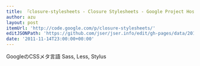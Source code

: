 ```yaml
---
title: 『closure-stylesheets - Closure Stylesheets - Google Project Hosting』
author: azu
layout: post
itemUrl: 'http://code.google.com/p/closure-stylesheets/'
editJSONPath: 'https://github.com/jser/jser.info/edit/gh-pages/data/2011/11/index.json'
date: '2011-11-14T23:00:00+00:00'
---
```

GoogleのCSSメタ言語
Sass, Less, Stylus
